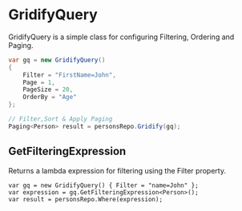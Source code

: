 # GridifyQuery
GridifyQuery is a simple class for configuring Filtering, Ordering and Paging.

``` csharp
var gq = new GridifyQuery()
{
    Filter = "FirstName=John",
    Page = 1,
    PageSize = 20,
    OrderBy = "Age"
};

// Filter,Sort & Apply Paging
Paging<Person> result = personsRepo.Gridify(gq);
```

## GetFilteringExpression
Returns a lambda expression for filtering using the Filter property.

``` csharp{2}
var gq = new GridifyQuery() { Filter = "name=John" };
var expression = gq.GetFilteringExpression<Person>();
var result = personsRepo.Where(expression);
```
